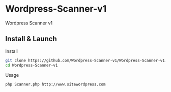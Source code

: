 # Wordpress-Scanner-v1
Wordpress Scanner v1
## Install & Launch

Install
```bash
git clone https://github.com/Wordpress-Scanner-v1/Wordpress-Scanner-v1.git
cd Wordpress-Scanner-v1
```

Usage
```bash
php Scanner.php http://www.sitewordpress.com
```

